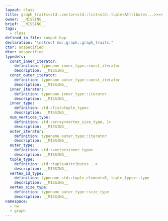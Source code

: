 ```yaml
---
layout: class
title: graph_traits<std::vector<std::list<std::tuple<Attributes...>>>>
owner: __MISSING__
brief: __MISSING__
tags:
  - class
defined_in_file: compat.hpp
declaration: "\nstruct nw::graph::graph_traits;"
ctor: unspecified
dtor: unspecified
typedefs:
  const_inner_iterator:
    definition: typename inner_type::const_iterator
    description: __MISSING__
  const_outer_iterator:
    definition: typename outer_type::const_iterator
    description: __MISSING__
  inner_iterator:
    definition: typename inner_type::iterator
    description: __MISSING__
  inner_type:
    definition: std::list<tuple_type>
    description: __MISSING__
  num_vertices_type:
    definition: std::array<vertex_size_type, 1>
    description: __MISSING__
  outer_iterator:
    definition: typename outer_type::iterator
    description: __MISSING__
  outer_type:
    definition: std::vector<inner_type>
    description: __MISSING__
  tuple_type:
    definition: std::tuple<Attributes...>
    description: __MISSING__
  vertex_id_type:
    definition: typename std::tuple_element<0, tuple_type>::type
    description: __MISSING__
  vertex_size_type:
    definition: typename outer_type::size_type
    description: __MISSING__
namespace:
  - nw
  - graph
---
```

